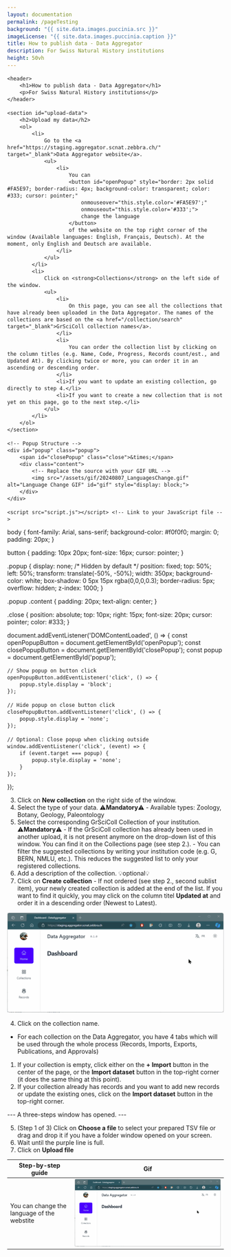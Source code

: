 ```yaml
---
layout: documentation
permalink: /pageTesting
background: "{{ site.data.images.puccinia‎.src }}"
imageLicense: "{{ site.data.images.puccinia‎.caption }}"
title: How to publish data - Data Aggregator
description: For Swiss Natural History institutions
height: 50vh
---
```


<html lang="en">

<head>
    <meta charset="UTF-8">
    <meta name="viewport" content="width=device-width, initial-scale=1.0">
    <link rel="stylesheet" href="styles.css"> <!-- Link to your CSS file -->
    <title>How to publish data - Data Aggregator</title>
</head>

<body>

    <header>
        <h1>How to publish data - Data Aggregator</h1>
        <p>For Swiss Natural History institutions</p>
    </header>

    <section id="upload-data">
        <h2>Upload my data</h2>
        <ol>
            <li>
                Go to the <a href="https://staging.aggregator.scnat.zebbra.ch/" target="_blank">Data Aggregator website</a>.
                <ul>
                    <li>
                        You can 
                        <button id="openPopup" style="border: 2px solid #FA5E97; border-radius: 4px; background-color: transparent; color: #333; cursor: pointer;"
                            onmouseover="this.style.color='#FA5E97';"
                            onmouseout="this.style.color='#333';">
                            change the language
                        </button> 
                        of the website on the top right corner of the window (Available languages: English, Français, Deutsch). At the moment, only English and Deutsch are available.
                    </li>
                </ul>
            </li>
            <li>
                Click on <strong>Collections</strong> on the left side of the window.
                <ul>
                    <li>
                        On this page, you can see all the collections that have already been uploaded in the Data Aggregator. The names of the collections are based on the <a href="/collection/search" target="_blank">GrSciColl collection names</a>.
                    </li>
                    <li>
                        You can order the collection list by clicking on the column titles (e.g. Name, Code, Progress, Records count/est., and Updated At). By clicking twice or more, you can order it in an ascending or descending order.
                    </li>
                    <li>If you want to update an existing collection, go directly to step 4.</li>
                    <li>If you want to create a new collection that is not yet on this page, go to the next step.</li>
                </ul>
            </li>
        </ol>
    </section>

    <!-- Popup Structure -->
    <div id="popup" class="popup">
        <span id="closePopup" class="close">&times;</span>
        <div class="content">
            <!-- Replace the source with your GIF URL -->
            <img src="/assets/gif/20240807_LanguagesChange.gif" alt="Language Change GIF" id="gif" style="display: block;">
        </div>
    </div>

    <script src="script.js"></script> <!-- Link to your JavaScript file -->

</body>

</html>

body {
    font-family: Arial, sans-serif;
    background-color: #f0f0f0;
    margin: 0;
    padding: 20px;
}

button {
    padding: 10px 20px;
    font-size: 16px;
    cursor: pointer;
}

.popup {
    display: none; /* Hidden by default */
    position: fixed;
    top: 50%;
    left: 50%;
    transform: translate(-50%, -50%);
    width: 350px;
    background-color: white;
    box-shadow: 0 5px 15px rgba(0,0,0,0.3);
    border-radius: 5px;
    overflow: hidden;
    z-index: 1000;
}

.popup .content {
    padding: 20px;
    text-align: center;
}

.close {
    position: absolute;
    top: 10px;
    right: 15px;
    font-size: 20px;
    cursor: pointer;
    color: #333;
}

document.addEventListener('DOMContentLoaded', () => {
    const openPopupButton = document.getElementById('openPopup');
    const closePopupButton = document.getElementById('closePopup');
    const popup = document.getElementById('popup');

    // Show popup on button click
    openPopupButton.addEventListener('click', () => {
        popup.style.display = 'block';
    });

    // Hide popup on close button click
    closePopupButton.addEventListener('click', () => {
        popup.style.display = 'none';
    });

    // Optional: Close popup when clicking outside
    window.addEventListener('click', (event) => {
        if (event.target === popup) {
            popup.style.display = 'none';
        }
    });
});


3. Click on **New collection** on the right side of the window.
  1. Select the type of your data. ⚠️**Mandatory**⚠️
    - Available types: Zoology, Botany, Geology, Paleontology
  2. Select the corresponding GrSciColl Collection of your institution. ⚠️**Mandatory**⚠️
    - If the GrSciColl collection has already been used in another upload, it is not present anymore on the drop-down list of this window. You can find it on the Collections page (see step 2.).
    - You can filter the suggested collections by writing your institution code (e.g. G, BERN, NMLU, etc.). This reduces the suggested list to only your registered collections.
  3. Add a description of the collection. 💡optional💡
  4. Click on **Create collection**
    - If not ordered (see step 2., second sublist item), your newly created collection is added at the end of the list. If you want to find it quickly, you may click on the column titel **Updated at** and order it in a descending order (Newest to Latest).

![gif test](/assets/gif/20240807_LanguagesChange.gif)

4. Click on the collection name.
  - For each collection on the Data Aggregator, you have 4 tabs which will be used through the whole process (Records, Imports, Exports, Publications, and Approvals)
  1. If your collection is empty, click either on the **+ Import** button in the center of the page, or the **Import dataset** button in the top-right corner (it does the same thing at this point).
  2. If your collection already has records and you want to add new records or update the existing ones, click on the **Import dataset** button in the top-right corner.

--- A three-steps window has opened. ---

5. (Step 1 of 3) Click on **Choose a file** to select your prepared TSV file or drag and drop it if you have a folder window opened on your screen.
  1. Wait until the purple line is full.
  2. Click on **Upload file**




| Step-by-step guide | Gif |
| ------------------ | --- |
| You can change the language of the webstite | ![gif test](/assets/gif/20240807_LanguagesChange.gif) |
